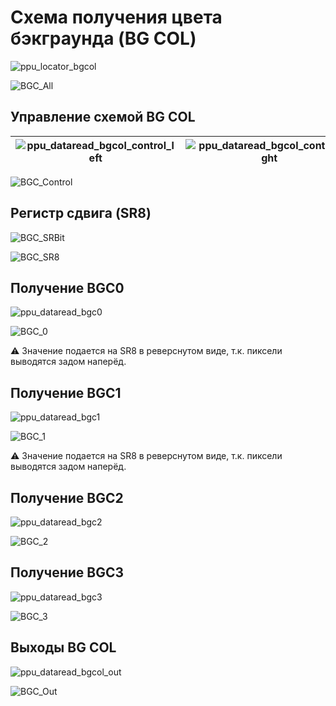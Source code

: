 # Схема получения цвета бэкграунда (BG COL)

![ppu_locator_bgcol](/BreakingNESWiki/imgstore/ppu/ppu_locator_bgcol.jpg)

![BGC_All](/BreakingNESWiki/imgstore/ppu/BGC_All.png)

## Управление схемой BG COL

|![ppu_dataread_bgcol_control_left](/BreakingNESWiki/imgstore/ppu/ppu_dataread_bgcol_control_left.jpg)|![ppu_dataread_bgcol_control_right](/BreakingNESWiki/imgstore/ppu/ppu_dataread_bgcol_control_right.jpg)|
|---|---|

![BGC_Control](/BreakingNESWiki/imgstore/ppu/BGC_Control.png)

## Регистр сдвига (SR8)

![BGC_SRBit](/BreakingNESWiki/imgstore/ppu/BGC_SRBit.png)

![BGC_SR8](/BreakingNESWiki/imgstore/ppu/BGC_SR8.png)

## Получение BGC0

![ppu_dataread_bgc0](/BreakingNESWiki/imgstore/ppu/ppu_dataread_bgc0.jpg)

![BGC_0](/BreakingNESWiki/imgstore/ppu/BGC_0.png)

:warning: Значение подается на SR8 в реверснутом виде, т.к. пиксели выводятся задом наперёд.

## Получение BGC1

![ppu_dataread_bgc1](/BreakingNESWiki/imgstore/ppu/ppu_dataread_bgc1.jpg)

![BGC_1](/BreakingNESWiki/imgstore/ppu/BGC_1.png)

:warning: Значение подается на SR8 в реверснутом виде, т.к. пиксели выводятся задом наперёд.

## Получение BGC2

![ppu_dataread_bgc2](/BreakingNESWiki/imgstore/ppu/ppu_dataread_bgc2.jpg)

![BGC_2](/BreakingNESWiki/imgstore/ppu/BGC_2.png)

## Получение BGC3

![ppu_dataread_bgc3](/BreakingNESWiki/imgstore/ppu/ppu_dataread_bgc3.jpg)

![BGC_3](/BreakingNESWiki/imgstore/ppu/BGC_3.png)

## Выходы BG COL

![ppu_dataread_bgcol_out](/BreakingNESWiki/imgstore/ppu/ppu_dataread_bgcol_out.jpg)

![BGC_Out](/BreakingNESWiki/imgstore/ppu/BGC_Out.png)
